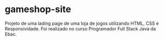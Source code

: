 # gameshop-site
Projeto de uma lading page de uma loja de jogos utilizando HTML, CSS e Responsividade. Foi realizado no curso Programador Full Stack Java da Ebac.

